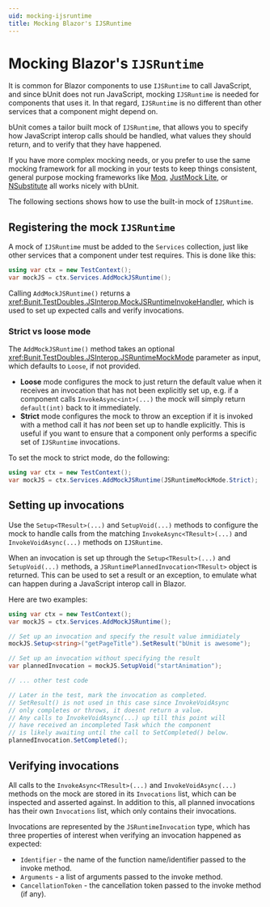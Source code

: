 ```yaml
---
uid: mocking-ijsruntime
title: Mocking Blazor's IJSRuntime
---
```


# Mocking Blazor's `IJSRuntime`

It is common for Blazor components to use `IJSRuntime` to call JavaScript, and since bUnit does not run JavaScript, mocking `IJSRuntime` is needed for components that uses it. In that regard, `IJSRuntime` is no different than other services that a component might depend on.

bUnit comes a tailor built mock of `IJSRuntime`, that allows you to specify how JavaScript interop calls should be handled, what values they should return, and to verify that they have happened.

If you have more complex mocking needs, or you prefer to use the same mocking framework for all mocking in your tests to keep things consistent, general purpose mocking frameworks like [Moq](https://github.com/Moq), [JustMock Lite](https://github.com/telerik/JustMockLite), or [NSubstitute](https://nsubstitute.github.io/) all works nicely with bUnit.

The following sections shows how to use the built-in mock of `IJSRuntime`.

## Registering the mock `IJSRuntime`

A mock of `IJSRuntime` must be added to the `Services` collection, just like other services that a component under test requires. This is done like this:

```csharp
using var ctx = new TestContext();
var mockJS = ctx.Services.AddMockJSRuntime();
```

Calling `AddMockJSRuntime()` returns a <xref:Bunit.TestDoubles.JSInterop.MockJSRuntimeInvokeHandler>, which is used to set up expected calls and verify invocations.

### Strict vs loose mode

The `AddMockJSRuntime()` method takes an optional <xref:Bunit.TestDoubles.JSInterop.JSRuntimeMockMode> parameter as input, which defaults to `Loose`, if not provided.

- **Loose** mode configures the mock to just return the default value when it receives an invocation that has not been explicitly set up, e.g. if a component calls `InvokeAsync<int>(...)` the mock will simply return `default(int)` back to it immediately.
- **Strict** mode configures the mock to throw an exception if it is invoked with a method call it has _not_ been set up to handle explicitly. This is useful if you want to ensure that a component only performs a specific set of `IJSRuntime` invocations.

To set the mock to strict mode, do the following:

```csharp
using var ctx = new TestContext();
var mockJS = ctx.Services.AddMockJSRuntime(JSRuntimeMockMode.Strict);
```

## Setting up invocations

Use the `Setup<TResult>(...)` and `SetupVoid(...)` methods to configure the mock to handle calls from the matching `InvokeAsync<TResult>(...)` and `InvokeVoidAsync(...)` methods on `IJSRuntime`.

When an invocation is set up through the `Setup<TResult>(...)` and `SetupVoid(...)` methods, a `JSRuntimePlannedInvocation<TResult>` object is returned. This can be used to set a result or an exception, to emulate what can happen during a JavaScript interop call in Blazor.

Here are two examples:

```csharp
using var ctx = new TestContext();
var mockJS = ctx.Services.AddMockJSRuntime();

// Set up an invocation and specify the result value immidiately
mockJS.Setup<string>("getPageTitle").SetResult("bUnit is awesome");

// Set up an invocation without specifying the result
var plannedInvocation = mockJS.SetupVoid("startAnimation");

// ... other test code

// Later in the test, mark the invocation as completed.
// SetResult() is not used in this case since InvokeVoidAsync
// only completes or throws, it doesnt return a value.
// Any calls to InvokeVoidAsync(...) up till this point will
// have received an incompleted Task which the component 
// is likely awaiting until the call to SetCompleted() below.
plannedInvocation.SetCompleted();
```

## Verifying invocations

All calls to the `InvokeAsync<TResult>(...)` and `InvokeVoidAsync(...)` methods on the mock are stored in its `Invocations` list, which can be inspected and asserted against. In addition to this, all planned invocations has their own `Invocations` list, which only contains their invocations.

Invocations are represented by the `JSRuntimeInvocation` type, which has three properties of interest when verifying an invocation happened as expected: 

- `Identifier` - the name of the function name/identifier passed to the invoke method.
- `Arguments` - a list of arguments passed to the invoke method.
- `CancellationToken` - the cancellation token passed to the invoke method (if any).